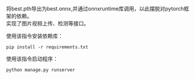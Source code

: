 将best.pth导出为best.onnx,并通过onnxruntime库调用，以此摆脱对pytorch框架的依赖。   
实现了图片视频上传、检测等接口。   


使用该指令安装依赖库：
```
pip install -r requirements.txt

```

使用该指令启动程序：
```
python manage.py runserver
```
